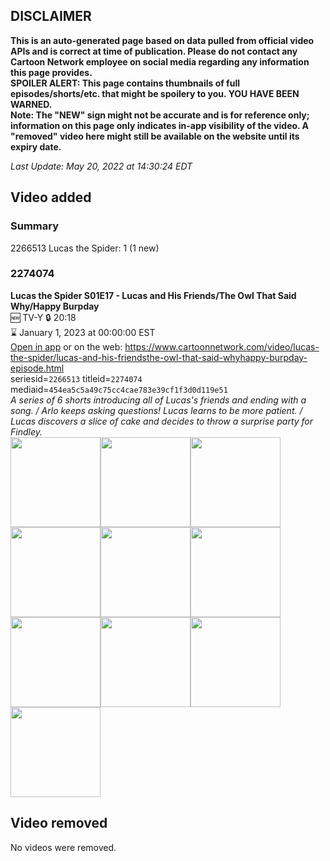 ## DISCLAIMER
**This is an auto-generated page based on data pulled from official video APIs and is correct at time of publication. Please do not contact any Cartoon Network employee on social media regarding any information this page provides.**  
**SPOILER ALERT: This page contains thumbnails of full episodes/shorts/etc. that might be spoilery to you. YOU HAVE BEEN WARNED.**  
**Note: The "NEW" sign might not be accurate and is for reference only; information on this page only indicates in-app visibility of the video. A "removed" video here might still be available on the website until its expiry date.**  

_Last Update: May 20, 2022 at 14:30:24 EDT_
## Video added
### Summary
2266513 Lucas the Spider: 1 (1 new)  
### 2274074
**Lucas the Spider S01E17 - Lucas and His Friends/The Owl That Said Why/Happy Burpday**  
🆕 TV-Y 🔒 20:18  
⌛ January 1, 2023 at 00:00:00 EST  
[Open in app](https://cnvideo.sercomkc.org/redirector.html?type=cnapp&seriesid=1000000000093702&titleid=2274074&mediaid=454ea5c5a49c75cc4cae783e39cf1f3d0d119e51) or on the web: https://www.cartoonnetwork.com/video/lucas-the-spider/lucas-and-his-friendsthe-owl-that-said-whyhappy-burpday-episode.html  
seriesid=`2266513` titleid=`2274074` mediaid=`454ea5c5a49c75cc4cae783e39cf1f3d0d119e51`  
_A series of 6 shorts introducing all of Lucas's friends and ending with a song. / Arlo keeps asking questions! Lucas learns to be more patient. / Lucas discovers a slice of cake and decides to throw a surprise party for Findley._  
<a href="https://s3.amazonaws.com/cartoonorchestrator/2274074_001_1280x720.jpg"><img src="https://s3.amazonaws.com/cartoonorchestrator/2274074_001_640x360.jpg" height="144px" /></a><a href="https://s3.amazonaws.com/cartoonorchestrator/2274074_002_1280x720.jpg"><img src="https://s3.amazonaws.com/cartoonorchestrator/2274074_002_640x360.jpg" height="144px" /></a><a href="https://s3.amazonaws.com/cartoonorchestrator/2274074_003_1280x720.jpg"><img src="https://s3.amazonaws.com/cartoonorchestrator/2274074_003_640x360.jpg" height="144px" /></a><a href="https://s3.amazonaws.com/cartoonorchestrator/2274074_004_1280x720.jpg"><img src="https://s3.amazonaws.com/cartoonorchestrator/2274074_004_640x360.jpg" height="144px" /></a><a href="https://s3.amazonaws.com/cartoonorchestrator/2274074_005_1280x720.jpg"><img src="https://s3.amazonaws.com/cartoonorchestrator/2274074_005_640x360.jpg" height="144px" /></a><a href="https://s3.amazonaws.com/cartoonorchestrator/2274074_006_1280x720.jpg"><img src="https://s3.amazonaws.com/cartoonorchestrator/2274074_006_640x360.jpg" height="144px" /></a><a href="https://s3.amazonaws.com/cartoonorchestrator/2274074_007_1280x720.jpg"><img src="https://s3.amazonaws.com/cartoonorchestrator/2274074_007_640x360.jpg" height="144px" /></a><a href="https://s3.amazonaws.com/cartoonorchestrator/2274074_008_1280x720.jpg"><img src="https://s3.amazonaws.com/cartoonorchestrator/2274074_008_640x360.jpg" height="144px" /></a><a href="https://s3.amazonaws.com/cartoonorchestrator/2274074_009_1280x720.jpg"><img src="https://s3.amazonaws.com/cartoonorchestrator/2274074_009_640x360.jpg" height="144px" /></a><a href="https://s3.amazonaws.com/cartoonorchestrator/2274074_010_1280x720.jpg"><img src="https://s3.amazonaws.com/cartoonorchestrator/2274074_010_640x360.jpg" height="144px" /></a>
## Video removed
No videos were removed.  

